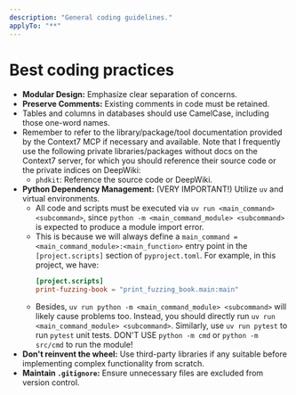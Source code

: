 ```yaml
---
description: "General coding guidelines."
applyTo: "**"
---
```


# Best coding practices

- **Modular Design:** Emphasize clear separation of concerns.
- **Preserve Comments:** Existing comments in code must be retained.
- Tables and columns in databases should use CamelCase, including those one-word names.
- Remember to refer to the library/package/tool documentation provided by the Context7 MCP if necessary and available. Note that I frequently use the following private libraries/packages without docs on the Context7 server, for which you should reference their source code or the private indices on DeepWiki:
  - `phdkit`: Reference the source code or DeepWiki.
- **Python Dependency Management:** (VERY IMPORTANT!) Utilize `uv` and virtual environments.
  - All code and scripts must be executed via `uv run <main_command> <subcommand>`, since `python -m <main_command_module> <subcommand>` is expected to produce a module import error.
  - This is because we will always define a `main_command = <main_command_module>:<main_function>` entry point in the `[project.scripts]` section of `pyproject.toml`. For example, in this project, we have:
    ```toml
    [project.scripts]
    print-fuzzing-book = "print_fuzzing_book.main:main"
    ```
  - Besides, `uv run python -m <main_command_module> <subcommand>` will likely cause problems too. Instead, you should directly run `uv run <main_command_module> <subcommand>`. Similarly, use `uv run pytest` to run `pytest` unit tests. DON'T USE `python -m cmd` or `python -m src/cmd` to run the module!
- **Don't reinvent the wheel:** Use third-party libraries if any suitable before implementing complex functionality from scratch.
- **Maintain `.gitignore`:** Ensure unnecessary files are excluded from version control.

